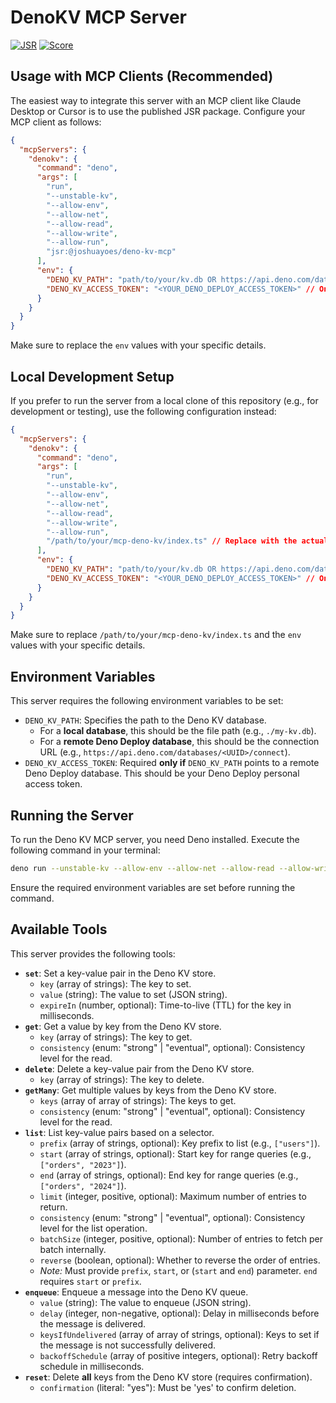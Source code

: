 # DenoKV MCP Server

[![JSR](https://jsr.io/badges/@joshuayoes/deno-kv-mcp)](https://jsr.io/@joshuayoes/deno-kv-mcp) [![Score](https://jsr.io/badges/@joshuayoes/deno-kv-mcp/score)](https://jsr.io/@joshuayoes/deno-kv-mcp)

## Usage with MCP Clients (Recommended)

The easiest way to integrate this server with an MCP client like Claude Desktop or Cursor is to use the published JSR package. Configure your MCP client as follows:

```json
{
  "mcpServers": {
    "denokv": {
      "command": "deno",
      "args": [
        "run",
        "--unstable-kv",
        "--allow-env",
        "--allow-net",
        "--allow-read",
        "--allow-write",
        "--allow-run",
        "jsr:@joshuayoes/deno-kv-mcp"
      ],
      "env": {
        "DENO_KV_PATH": "path/to/your/kv.db OR https://api.deno.com/databases/<UUID>/connect",
        "DENO_KV_ACCESS_TOKEN": "<YOUR_DENO_DEPLOY_ACCESS_TOKEN>" // Only needed for remote DB
      }
    }
  }
}
```

Make sure to replace the `env` values with your specific details.

## Local Development Setup

If you prefer to run the server from a local clone of this repository (e.g., for development or testing), use the following configuration instead:

```json
{
  "mcpServers": {
    "denokv": {
      "command": "deno",
      "args": [
        "run",
        "--unstable-kv",
        "--allow-env",
        "--allow-net",
        "--allow-read",
        "--allow-write",
        "--allow-run",
        "/path/to/your/mcp-deno-kv/index.ts" // Replace with the actual path to index.ts
      ],
      "env": {
        "DENO_KV_PATH": "path/to/your/kv.db OR https://api.deno.com/databases/<UUID>/connect",
        "DENO_KV_ACCESS_TOKEN": "<YOUR_DENO_DEPLOY_ACCESS_TOKEN>" // Only needed for remote DB
      }
    }
  }
}
```

Make sure to replace `/path/to/your/mcp-deno-kv/index.ts` and the `env` values with your specific details.

## Environment Variables

This server requires the following environment variables to be set:

- `DENO_KV_PATH`: Specifies the path to the Deno KV database.
  - For a **local database**, this should be the file path (e.g., `./my-kv.db`).
  - For a **remote Deno Deploy database**, this should be the connection URL (e.g., `https://api.deno.com/databases/<UUID>/connect`).
- `DENO_KV_ACCESS_TOKEN`: Required **only if** `DENO_KV_PATH` points to a remote Deno Deploy database. This should be your Deno Deploy personal access token.

## Running the Server

To run the Deno KV MCP server, you need Deno installed. Execute the following command in your terminal:

```bash
deno run --unstable-kv --allow-env --allow-net --allow-read --allow-write --allow-run index.ts
```

Ensure the required environment variables are set before running the command.

## Available Tools

This server provides the following tools:

- **`set`**: Set a key-value pair in the Deno KV store.
  - `key` (array of strings): The key to set.
  - `value` (string): The value to set (JSON string).
  - `expireIn` (number, optional): Time-to-live (TTL) for the key in milliseconds.
- **`get`**: Get a value by key from the Deno KV store.
  - `key` (array of strings): The key to get.
  - `consistency` (enum: "strong" | "eventual", optional): Consistency level for the read.
- **`delete`**: Delete a key-value pair from the Deno KV store.
  - `key` (array of strings): The key to delete.
- **`getMany`**: Get multiple values by keys from the Deno KV store.
  - `keys` (array of array of strings): The keys to get.
  - `consistency` (enum: "strong" | "eventual", optional): Consistency level for the read.
- **`list`**: List key-value pairs based on a selector.
  - `prefix` (array of strings, optional): Key prefix to list (e.g., `["users"]`).
  - `start` (array of strings, optional): Start key for range queries (e.g., `["orders", "2023"]`).
  - `end` (array of strings, optional): End key for range queries (e.g., `["orders", "2024"]`).
  - `limit` (integer, positive, optional): Maximum number of entries to return.
  - `consistency` (enum: "strong" | "eventual", optional): Consistency level for the list operation.
  - `batchSize` (integer, positive, optional): Number of entries to fetch per batch internally.
  - `reverse` (boolean, optional): Whether to reverse the order of entries.
  - _Note:_ Must provide `prefix`, `start`, or (`start` and `end`) parameter. `end` requires `start` or `prefix`.
- **`enqueue`**: Enqueue a message into the Deno KV queue.
  - `value` (string): The value to enqueue (JSON string).
  - `delay` (integer, non-negative, optional): Delay in milliseconds before the message is delivered.
  - `keysIfUndelivered` (array of array of strings, optional): Keys to set if the message is not successfully delivered.
  - `backoffSchedule` (array of positive integers, optional): Retry backoff schedule in milliseconds.
- **`reset`**: Delete **all** keys from the Deno KV store (requires confirmation).
  - `confirmation` (literal: "yes"): Must be 'yes' to confirm deletion.
